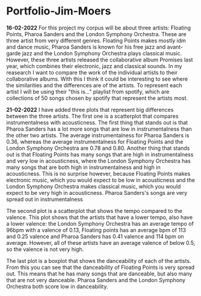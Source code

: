 # Portfolio-Jim-Moers
**16-02-2022**
For this project my corpus will be about three artists: Floating Points, Pharoa Sanders and the London Symphony Orchestra. These are three artist from very different genres. Floating Points makes mostly idm and dance music, Pharoa Sanders is known for his free jazz and avant-garde jazz and the London Symphony Orchestra plays classical music. However, these three artists released the collaborative album Promises last year, which combines their electronic, jazz and classical sounds. In my reasearch I want to compare the work of the individual artists to their collaborative albums. With this I think it could be interesting to see where the similarities and the differences are of the artists. To represent each artist I will be using their "this is..." playlist from spotify, which are collections of 50 songs chosen by spotify that represent the artists most. 

**21-02-2022**
I have added three plots that represent big differences between the three artists. The first one is a scatterplot that compares instrumentalness with acousticness. The first thing that stands out is that Pharoa Sanders has a lot more songs that are low in instrumentalness than the other two artists. The average instrumentalness for Pharoa Sanders is 0.36, whereas the average instrumentalness for Floating Points and the London Symphony Orchestra are 0.78 and 0.80. Another thing that stands out is that Floating Points has many songs that are high in instrumentalness and very low in acousticness, where the London Symphony Orchestra has many songs that are both high in instrumentalness and high in acousticness. This is no surprise however, because Floating Points makes electronic music, which you would expect to be low in acousticness and the London Symphony Orchestra makes classical music, which you would expect to be very high in acousticness. Pharoa Sanders's songs are very spread out in instrumentalness

The second plot is a scatterplot that shows the tempo compared to the valence. This plot shows that the artists that have a lower tempo, also have a lower valence: the London Symphony Orchestra has an average tempo of 96bpm with a valence of 0.13, Floating points has an average bpm of 113 and 0.25 valence and Pharoa Sanders has 0.41 valence and 114 bpm on average. However, all of these artists have an average valence of below 0.5, so the valence is not very high.

The last plot is a boxplot that shows the danceability of each of the artists. From this you can see that the danceability of Floating Points is very spread out. This means that he has many songs that are danceable, but also many that are not very danceable. Pharoa Sanders and the London Symphony Orchestra both score low in danceability.
